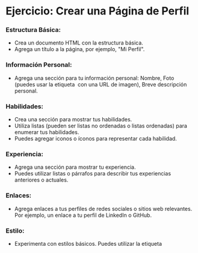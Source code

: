 # Ejercicio: Crear una Página de Perfil

### Estructura Básica:
- Crea un documento HTML con la estructura básica.
- Agrega un título a la página, por ejemplo, "Mi Perfil".

### Información Personal:
- Agrega una sección para tu información personal: Nombre, Foto (puedes usar la etiqueta <img> con una URL de imagen), Breve descripción personal.

### Habilidades:
- Crea una sección para mostrar tus habilidades.
- Utiliza listas (pueden ser listas no ordenadas o listas ordenadas) para enumerar tus habilidades.
- Puedes agregar iconos o íconos para representar cada habilidad.

### Experiencia:
- Agrega una sección para mostrar tu experiencia.
- Puedes utilizar listas o párrafos para describir tus experiencias anteriores o actuales.

### Enlaces:
- Agrega enlaces a tus perfiles de redes sociales o sitios web relevantes.
Por ejemplo, un enlace a tu perfil de LinkedIn o GitHub.

### Estilo:
- Experimenta con estilos básicos. Puedes utilizar la etiqueta <style> dentro de la etiqueta <head> o, aún mejor, enlazar a una hoja de estilo externa (usando la etiqueta <link>).
